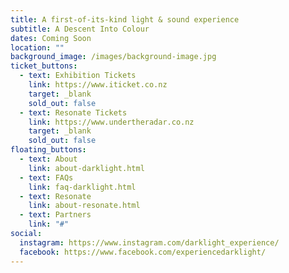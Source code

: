 ```yaml
---
title: A first-of-its-kind light & sound experience
subtitle: A Descent Into Colour
dates: Coming Soon
location: ""
background_image: /images/background-image.jpg
ticket_buttons:
  - text: Exhibition Tickets
    link: https://www.iticket.co.nz
    target: _blank
    sold_out: false
  - text: Resonate Tickets
    link: https://www.undertheradar.co.nz
    target: _blank
    sold_out: false
floating_buttons:
  - text: About
    link: about-darklight.html
  - text: FAQs
    link: faq-darklight.html
  - text: Resonate
    link: about-resonate.html
  - text: Partners
    link: "#"
social:
  instagram: https://www.instagram.com/darklight_experience/
  facebook: https://www.facebook.com/experiencedarklight/
---
```

